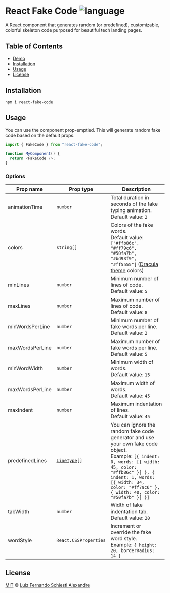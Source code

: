 # React Fake Code ![language](https://img.shields.io/badge/language-typescript-blue.svg)

A React component that generates random (or predefined), customizable, colorful skeleton code purposed for beautiful tech landing pages.

## Table of Contents

- [Demo](https://reactfakecode.devluiz.com)
- [Installation](#installation)
- [Usage](#usage)
- [License](#license)

## Installation

```sh
npm i react-fake-code
```

## Usage

You can use the component prop-emptied. This will generate random fake code based on the default props.

```js
import { FakeCode } from "react-fake-code";

function MyComponent() {
  return <FakeCode />;
}
```

### Options

| Prop name       | Prop type                                        | Description                                                                                                                                                                                                                                          |
| --------------- | ------------------------------------------------ | ---------------------------------------------------------------------------------------------------------------------------------------------------------------------------------------------------------------------------------------------------- |
| animationTime   | `number`                                         | Total duration in seconds of the fake typing animation.<br />Default value: `2`                                                                                                                                                                      |
| colors          | `string[]`                                       | Colors of the fake words.<br />Default value: `["#ffb86c", "#ff79c6", "#50fa7b", "#bd93f9", "#ff5555"]` ([Dracula theme](https://draculatheme.com/contribute) colors)                                                                                |
| minLines        | `number`                                         | Minimum number of lines of code.<br />Default value: `5`                                                                                                                                                                                             |
| maxLines        | `number`                                         | Maximum number of lines of code.<br />Default value: `8`                                                                                                                                                                                             |
| minWordsPerLine | `number`                                         | Minimum number of fake words per line.<br />Default value: `2`                                                                                                                                                                                       |
| maxWordsPerLine | `number`                                         | Maximum number of fake words per line.<br />Default value: `5`                                                                                                                                                                                       |
| minWordWidth    | `number`                                         | Minimum width of words.<br />Default value: `15`                                                                                                                                                                                                     |
| maxWordsPerLine | `number`                                         | Maximum width of words.<br />Default value: `45`                                                                                                                                                                                                     |
| maxIndent       | `number`                                         | Maximum indentation of lines.<br />Default value: `45`                                                                                                                                                                                               |
| predefinedLines | [`LineType`](src/FakeCode/types/LineType.ts)`[]` | You can ignore the random fake code generator and use your own fake code object.<br />Example: `[{ indent: 0, words: [{ width: 45, color: "#ffb86c" }] }, { indent: 1, words: [{ width: 34, color: "#ff79c6" }, { width: 40, color: "#50fa7b" }] }]` |
| tabWidth        | `number`                                         | Width of fake indentation tab.<br />Default value: `20`                                                                                                                                                                                              |
| wordStyle       | `React.CSSProperties`                            | Increment or override the fake word style.<br />Example: `{ height: 20, borderRadius: 14 }`                                                                                                                                                          |

## License

[MIT](LICENSE) © [Luiz Fernando Schiestl Alexandre](https://github.com/luizschiestl/)
